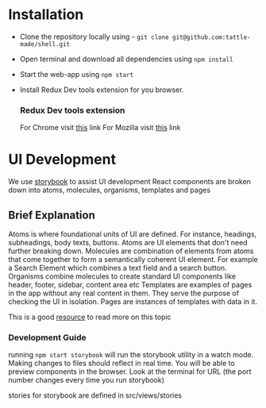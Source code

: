 # Installation

- Clone the repository locally using - `git clone git@github.com:tattle-made/shell.git`

- Open terminal and download all dependencies using `npm install`

- Start the web-app using `npm start`

- Install Redux  Dev tools extension for you browser.
  ### Redux Dev tools extension
  For Chrome visit [this](https://chrome.google.com/webstore/detail/redux-devtools/lmhkpmbekcpmknklioeibfkpmmfibljd?hl=en) link
  For Mozilla visit [this](https://addons.mozilla.org/en-US/firefox/addon/reduxdevtools/) link

# UI Development

We use [storybook](https://storybook.js.org/) to assist UI development
React components are broken down into atoms, molecules, organisms, templates and pages

## Brief Explanation
Atoms is where foundational units of UI are defined. For instance, headings, subheadings, body texts, buttons. Atoms are UI elements that don't need further breaking down.
Molecules are combination of elements from atoms that come together to form a semantically coherent UI element. For example a Search Element which combines a text field and a search button.
Organisms combine molecules to create standard UI components like header, footer, sidebar, content area etc
Templates are examples of pages in the app without any real content in them. They serve the purpose of checking the UI in isolation.
Pages are instances of templates with data in it.

This is a good [resource](http://atomicdesign.bradfrost.com/chapter-2/) to read more on this topic 

### Development Guide
running `npm start storybook` will run the storybook utility in a watch mode. Making changes to files should reflect in real time. 
You will be able to preview components in the browser. Look at the terminal for URL (the port number changes every time you run storybook) 

stories for storybook are defined in src/views/stories
